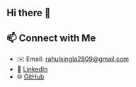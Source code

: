 ## Hi there 👋

<!--
**rs-rahulsingla/rs-rahulsingla** is a ✨ _special_ ✨ repository because its `README.md` (this file) appears on your GitHub profile.

Here are some ideas to get you started:

- 🔭 I’m currently working on ...
- 🌱 I’m currently learning ...
- 👯 I’m looking to collaborate on ...
- 🤔 I’m looking for help with ...
- 💬 Ask me about ...
- 📫 How to reach me: ...
- 😄 Pronouns: ...
- ⚡ Fun fact: ...
-->
## 📫 Connect with Me
- ✉️ Email: [rahulsingla2809@gmail.com](mailto:rahulsingla2809@gmail.com)
- 🔗 [LinkedIn](https://www.linkedin.com/in/rahul-singla-4333b5257)
- 🌐 [GitHub](https://github.com/rs-rahulsingla)
